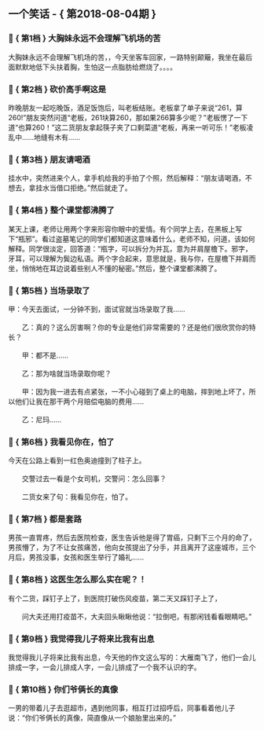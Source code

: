 ## 一个笑话 - { 第2018-08-04期 }
</hr>

### :jack_o_lantern: { 第1档 } 大胸妹永远不会理解飞机场的苦
大胸妹永远不会理解飞机场的苦，，今天坐客车回家，一路特别颠簸，我坐在最后面默默地低下头扶着胸，生怕这一点脂肪给燃烧了。。。。


### :jack_o_lantern: { 第2档 } 砍价高手啊这是
昨晚朋友一起吃晚饭，酒足饭饱后，叫老板结账。老板拿了单子来说“261，算260!”朋友突然问道“老板，261块算260，那如果266算多少呢？”老板愣了一下道“也算260！”这二货朋友拿起筷子夹了口剩菜道“老板，再来一听可乐！”老板凌乱中……地缝有木有……


### :jack_o_lantern: { 第3档 } 朋友请喝酒
挂水中，突然进来个人，拿手机给我的手拍了个照，然后解释：“朋友请喝酒，不想去，拿挂水当借口拒绝。”然后就走了。


### :jack_o_lantern: { 第4档 } 整个课堂都沸腾了
某天上课，老师让用两个字来形容你眼中的爱情。有个同学上去，在黑板上写下“瓶邪”。看过盗墓笔记的同学们都知道这意味着什么，老师不知，问道，该如何解释。同学很淡定，回答道：“瓶字，可以拆分为并瓦，意为并肩屋檐下。邪字，牙耳，可以理解为鬓边私语。两个字合起来，意思就是，我与你，在屋檐下并肩而坐，悄悄地在耳边说着些别人不懂的秘密。”然后，整个课堂都沸腾了。


### :jack_o_lantern: { 第5档 } 当场录取了
甲：今天去面试，一分钟不到，面试官就当场录取了我……<br/><br/>　　乙：真的？这么厉害啊？你的专业是他们非常需要的？还是他们很欣赏你的特长？<br/><br/>　　甲：都不是……<br/><br/>　　乙：那为啥就当场录取你呢？<br/><br/>　　甲：因为我一进去有点紧张，一不小心碰到了桌上的电脑，摔到地上坏了，所以他们让我在那干两个月赔偿电脑的费用……<br/><br/>　　乙：尼玛……


### :jack_o_lantern: { 第6档 } 我看见你在，怕了
今天在公路上看到一红色奥迪撞到了柱子上。<br/><br/>　　交警过去一看是个女司机，交警问：怎么回事？<br/><br/>　　二货女来了句：我看见你在，怕了。


### :jack_o_lantern: { 第7档 } 都是套路
男孩一直胃疼，然后去医院检查，医生告诉他是得了胃癌，只剩下三个月的命了，男孩懵了，为了不让女孩痛苦，他向女孩提出了分手，并且离开了这座城市，三个月后，男孩没事，女孩和医生举行了婚礼……<br/>


### :jack_o_lantern: { 第8档 } 这医生怎么那么实在呢？！
有个二货，踩钉子上了，到医院打破伤风疫苗，第二天又踩钉子上了，<br/><br/>　　问大夫还用打疫苗不，大夫回头瞅瞅他说：“拉倒吧，有那闲钱看看眼睛吧。”


### :jack_o_lantern: { 第9档 } 我觉得我儿子将来比我有出息
我觉得我儿子将来比我有出息，今天他的作文这么写的：大雁南飞了，他们一会儿排成一字，一会儿排成人字，一会儿排成了一个我不认识的字。


### :jack_o_lantern: { 第10档 } 你们爷俩长的真像
一男的带着儿子去逛超市，遇到他同事，相互打过招呼后，同事看着他儿子说：“你们爷俩长的真像，简直像从一个娘胎里出来的。”

